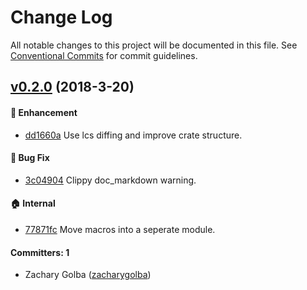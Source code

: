 # Change Log

All notable changes to this project will be documented in this file.
See [Conventional Commits](https://conventionalcommits.org) for commit guidelines.

## [v0.2.0](https://github.com/zacharygolba/snaptest/compare/0.1.0...0.2.0) (2018-3-20)

#### :rocket: Enhancement
* [dd1660a](https://github.com/zacharygolba/snaptest/commit/dd1660aff5d71c3077298bc311f0779682daac64) Use lcs diffing and improve crate structure.

#### :bug: Bug Fix
* [3c04904](https://github.com/zacharygolba/snaptest/commit/3c049044bc0ba51990023c1d144e08794cbe9a35) Clippy doc_markdown warning.

#### :house: Internal
* [77871fc](https://github.com/zacharygolba/snaptest/commit/77871fc0774de6fda5bdbf0d7c39dc66bd283225) Move macros into a seperate module.

#### Committers: 1
* Zachary Golba ([zacharygolba](https://github.com/zacharygolba))
